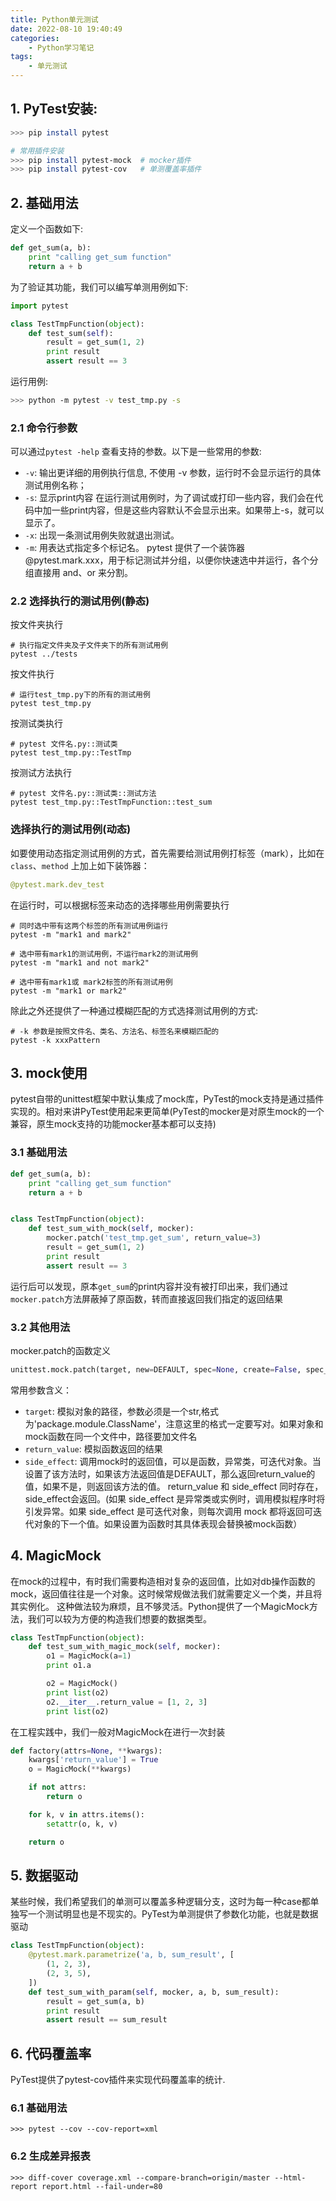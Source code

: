 ```yaml
---
title: Python单元测试
date: 2022-08-10 19:40:49
categories: 
    - Python学习笔记
tags: 
    - 单元测试
---
```


## 1. PyTest安装:
```bash
>>> pip install pytest

# 常用插件安装
>>> pip install pytest-mock  # mocker插件
>>> pip install pytest-cov   # 单测覆盖率插件
```

## 2. 基础用法
定义一个函数如下:

```python
def get_sum(a, b):
	print "calling get_sum function"
	return a + b
```

为了验证其功能，我们可以编写单测用例如下:
```python
import pytest

class TestTmpFunction(object):
	def test_sum(self):
		result = get_sum(1, 2)
		print result
		assert result == 3
```

运行用例:
```bash
>>> python -m pytest -v test_tmp.py -s
```

### 2.1 命令行参数
可以通过`pytest -help` 查看支持的参数。以下是一些常用的参数:
* `-v`: 输出更详细的用例执行信息, 不使用 -v 参数，运行时不会显示运行的具体测试用例名称；
* `-s`: 显示print内容 在运行测试用例时，为了调试或打印一些内容，我们会在代码中加一些print内容，但是这些内容默认不会显示出来。如果带上-s，就可以显示了。
* `-x`: 出现一条测试用例失败就退出测试。 
* `-m`: 用表达式指定多个标记名。 pytest 提供了一个装饰器 @pytest.mark.xxx，用于标记测试并分组，以便你快速选中并运行，各个分组直接用 and、or 来分割。



### 2.2 选择执行的测试用例(静态)
按文件夹执行
```shell
# 执行指定文件夹及子文件夹下的所有测试用例
pytest ../tests
```

按文件执行
```shell
# 运行test_tmp.py下的所有的测试用例
pytest test_tmp.py
```

按测试类执行
```shell
# pytest 文件名.py::测试类
pytest test_tmp.py::TestTmp
```

按测试方法执行
```shell
# pytest 文件名.py::测试类::测试方法
pytest test_tmp.py::TestTmpFunction::test_sum
```

### 选择执行的测试用例(动态)
如要使用动态指定测试用例的方式，首先需要给测试用例打标签（mark），比如在 `class`、`method` 上加上如下装饰器：
```python
@pytest.mark.dev_test
```
在运行时，可以根据标签来动态的选择哪些用例需要执行

```shell
# 同时选中带有这两个标签的所有测试用例运行
pytest -m "mark1 and mark2"

# 选中带有mark1的测试用例，不运行mark2的测试用例
pytest -m "mark1 and not mark2"

# 选中带有mark1或 mark2标签的所有测试用例
pytest -m "mark1 or mark2"
```

除此之外还提供了一种通过模糊匹配的方式选择测试用例的方式:
```shell
# -k 参数是按照文件名、类名、方法名、标签名来模糊匹配的
pytest -k xxxPattern
```

## 3. mock使用
pytest自带的unittest框架中默认集成了mock库，PyTest的mock支持是通过插件实现的。相对来讲PyTest使用起来更简单(PyTest的mocker是对原生mock的一个兼容，原生mock支持的功能mocker基本都可以支持)

### 3.1 基础用法
```python
def get_sum(a, b):
	print "calling get_sum function"
	return a + b


class TestTmpFunction(object):
	def test_sum_with_mock(self, mocker):
		mocker.patch('test_tmp.get_sum', return_value=3)
		result = get_sum(1, 2)
		print result
		assert result == 3
```
运行后可以发现，原本`get_sum`的print内容并没有被打印出来，我们通过`mocker.patch`方法屏蔽掉了原函数，转而直接返回我们指定的返回结果

### 3.2 其他用法
mocker.patch的函数定义
```python
unittest.mock.patch(target, new=DEFAULT, spec=None, create=False, spec_set=None, autospec=None, new_callable=None, **kwargs)
```
常用参数含义：
* `target`: 模拟对象的路径，参数必须是一个str,格式为'package.module.ClassName'，注意这里的格式一定要写对。如果对象和mock函数在同一个文件中，路径要加文件名
* `return_value`: 模拟函数返回的结果
* `side_effect`: 调用mock时的返回值，可以是函数，异常类，可迭代对象。当设置了该方法时，如果该方法返回值是DEFAULT，那么返回return_value的值，如果不是，则返回该方法的值。 return_value 和 side_effect 同时存在，side_effect会返回。(如果 side_effect 是异常类或实例时，调用模拟程序时将引发异常。如果 side_effect 是可迭代对象，则每次调用 mock 都将返回可迭代对象的下一个值。如果设置为函数时其具体表现会替换被mock函数）


## 4. MagicMock
在mock的过程中，有时我们需要构造相对复杂的返回值，比如对db操作函数的mock，返回值往往是一个对象。这时候常规做法我们就需要定义一个类，并且将其实例化。
这种做法较为麻烦，且不够灵活。Python提供了一个MagicMock方法，我们可以较为方便的构造我们想要的数据类型。
```python
class TestTmpFunction(object):
	def test_sum_with_magic_mock(self, mocker):
		o1 = MagicMock(a=1)
		print o1.a

		o2 = MagicMock()
		print list(o2)
		o2.__iter__.return_value = [1, 2, 3]
		print list(o2)
```
在工程实践中，我们一般对MagicMock在进行一次封装
```python
def factory(attrs=None, **kwargs):
	kwargs['return_value'] = True
	o = MagicMock(**kwargs)

	if not attrs:
		return o

	for k, v in attrs.items():
		setattr(o, k, v)

	return o
```

## 5. 数据驱动
某些时候，我们希望我们的单测可以覆盖多种逻辑分支，这时为每一种case都单独写一个测试明显也是不现实的。PyTest为单测提供了参数化功能，也就是数据驱动
```python
class TestTmpFunction(object):
	@pytest.mark.parametrize('a, b, sum_result', [
		(1, 2, 3),
		(2, 3, 5),
	])
	def test_sum_with_param(self, mocker, a, b, sum_result):
		result = get_sum(a, b)
		print result
		assert result == sum_result
```

## 6. 代码覆盖率
PyTest提供了pytest-cov插件来实现代码覆盖率的统计.
### 6.1 基础用法
```
>>> pytest --cov --cov-report=xml
```

### 6.2 生成差异报表
```
>>> diff-cover coverage.xml --compare-branch=origin/master --html-report report.html --fail-under=80
```
